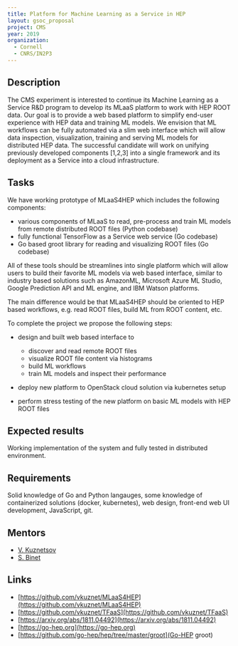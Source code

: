```yaml
---
title: Platform for Machine Learning as a Service in HEP
layout: gsoc_proposal
project: CMS
year: 2019
organization: 
  - Cornell
  - CNRS/IN2P3
---
```


## Description

The CMS experiment is interested to continue its Machine Learning as a Service
R&D program to develop its MLaaS platform to work with HEP ROOT data. Our goal is
to provide a web based platform to simplify end-user experience with HEP
data and training ML models. We envision that ML workflows can be fully
automated via a slim web interface which will allow data inspection, visualization,
training and serving ML models for distributed HEP data. The successful
candidate will work on unifying previously developed components [1,2,3] into
a single framework and its deployment as a Service into a cloud infrastructure.

## Tasks

We have working prototype of MLaaS4HEP which includes the following components:

  * various components of MLaaS to read, pre-process and train ML models
    from remote distributed ROOT files (Python codebase)
  * fully functional TensorFlow as a Service web service (Go codebase)
  * Go based groot library for reading and visualizing ROOT files (Go codebase)

All of these tools should be streamlines into single platform which will allow
users to build their favorite ML models via web based interface, similar to
industry based solutions such as AmazonML, Microsoft Azure ML Studio, Google
Prediction API and ML engine, and IBM Watson platforms.

The main difference would be that MLaaS4HEP should be oriented to HEP
based workflows, e.g. read ROOT files, build ML from ROOT content, etc.

To complete the project we propose the following steps:

  * design and built web based interface to

    * discover and read remote ROOT files
    * visualize ROOT file content via histograms
    * build ML workflows
    * train ML models and inspect their performance

  * deploy new platform to OpenStack cloud solution via kubernetes setup
  * perform stress testing of the new platform on basic ML models with HEP ROOT
    files

## Expected results
Working implementation of the system and fully tested in distributed environment.

## Requirements
Solid knowledge of Go and Python langauges, some knowledge of containerized
solutions (docker, kubernetes), web design, front-end web UI development, JavaScript, git.

## Mentors 
  * [V. Kuznetsov](mailto:vkuznet@gmail.com)
  * [S. Binet](mailto:binet@cern.ch)

## Links
  * [https://github.com/vkuznet/MLaaS4HEP](https://github.com/vkuznet/MLaaS4HEP)
  * [https://github.com/vkuznet/TFaaS](https://github.com/vkuznet/TFaaS)
  * [https://arxiv.org/abs/1811.04492](https://arxiv.org/abs/1811.04492)
  * [https://go-hep.org](https://go-hep.org)
  * [https://github.com/go-hep/hep/tree/master/groot](Go-HEP groot)

